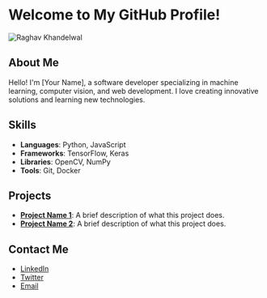 # Welcome to My GitHub Profile!

![Raghav Khandelwal]("D:\IMG-20221024-WA0018.jpg")

## About Me
Hello! I'm [Your Name], a software developer specializing in machine learning, computer vision, and web development. I love creating innovative solutions and learning new technologies.

## Skills
- **Languages**: Python, JavaScript
- **Frameworks**: TensorFlow, Keras
- **Libraries**: OpenCV, NumPy
- **Tools**: Git, Docker

## Projects
- **[Project Name 1](https://github.com/your-username/project1)**: A brief description of what this project does.
- **[Project Name 2](https://github.com/your-username/project2)**: A brief description of what this project does.

## Contact Me
- [LinkedIn](https://www.linkedin.com/in/your-profile)
- [Twitter](https://twitter.com/your-profile)
- [Email](mailto:your-email@example.com)
